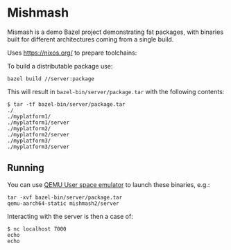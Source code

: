 # Mishmash

Mismash is a demo Bazel project demonstrating fat packages, with binaries built
for different architectures coming from a single build.

Uses https://nixos.org/ to prepare toolchains:

To build a distributable package use:

```
bazel build //server:package
```

This will result in `bazel-bin/server/package.tar` with the following contents:

```
$ tar -tf bazel-bin/server/package.tar
./
./myplatform1/
./myplatform1/server
./myplatform2/
./myplatform2/server
./myplatform3/
./myplatform3/server
```

## Running

You can use [QEMU User space
emulator](https://www.qemu.org/docs/master/user/main.html) to launch these
binaries, e.g.:
```
tar -xvf bazel-bin/server/package.tar
qemu-aarch64-static mishmash2/server
```

Interacting with the server is then a case of:
```
$ nc localhost 7000
echo
echo
```
